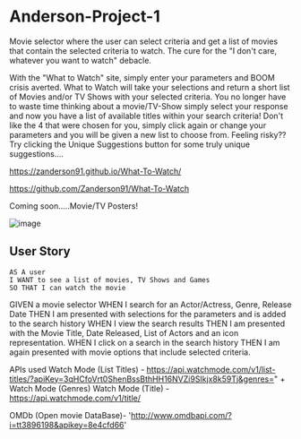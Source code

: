 
# Anderson-Project-1

Movie selector where the user can select criteria and get a list of movies that contain the selected criteria to watch. The cure for the "I don't care, whatever you want to watch" debacle.

With the "What to Watch" site, simply enter your parameters and BOOM crisis averted. What to Watch will take your selections and return a short list of Movies and/or TV Shows with your selected criteria. You no longer have to waste time thinking about a movie/TV-Show simply select your response and now you have a list of available titles within your search criteria! Don't like the 4 that were chosen for you, simply click again or change your parameters and you will be given a new list to choose from. Feeling risky?? Try clicking the Unique Suggestions button for some truly unique suggestions....


https://zanderson91.github.io/What-To-Watch/

https://github.com/Zanderson91/What-To-Watch


Coming soon.....Movie/TV Posters!

![image](https://user-images.githubusercontent.com/81836426/126519408-cabdc19b-e4e9-4dcb-b561-6819ddb4c46c.png)



## User Story

```
AS A user
I WANT to see a list of movies, TV Shows and Games
SO THAT I can watch the movie

```
GIVEN a movie selector 
WHEN I search for an Actor/Actress, Genre, Release Date
THEN I am presented with selections for the parameters and is added to the search history
WHEN I view the search results
THEN I am presented with the Movie Title, Date Released, List of Actors and an icon representation.
WHEN I click on a search in the search history
THEN I am again presented with movie options that include selected criteria.

APIs used 
Watch Mode (List Titles) - https://api.watchmode.com/v1/list-titles/?apiKey=3qHCfoVrt0ShenBssBthHH16NVZi9SIkjx8k59Tj&genres=" +
Watch Mode (Genres)
Watch Mode (Title) - https://api.watchmode.com/v1/title/

OMDb (Open movie DataBase)- 'http://www.omdbapi.com/?i=tt3896198&apikey=8e4cfd66'


